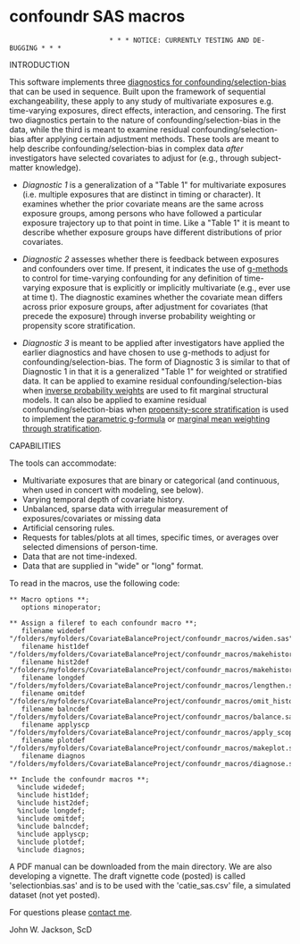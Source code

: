 # confoundr SAS macros

                             * * * NOTICE: CURRENTLY TESTING AND DE-BUGGING * * * 
  
INTRODUCTION

This software implements three [diagnostics for confounding/selection-bias](https://www.ncbi.nlm.nih.gov/pubmed/27479649) that can be used in sequence. Built upon the framework of sequential exchangeability, these apply to any study of multivariate exposures e.g. time-varying exposures, direct effects, interaction, and censoring. The first two diagnostics pertain to the nature of confounding/selection-bias in the data, while the third is meant to examine residual confounding/selection-bias after applying certain adjustment methods. These tools are meant to help describe confounding/selection-bias in complex data _after_ investigators have selected covariates to adjust for (e.g., through subject-matter knowledge).

+ *Diagnostic 1* is a generalization of a "Table 1" for multivariate exposures (i.e. multiple exposures that are distinct in timing or character). It examines whether the prior covariate means are the same across exposure groups, among persons who have followed a particular exposure trajectory up to that point in time. Like a "Table 1" it is meant to describe whether exposure groups have different distributions of prior covariates. 

+ *Diagnostic 2* assesses whether there is feedback between exposures and confounders over time. If present, it indicates the use of [g-methods](https://www.ncbi.nlm.nih.gov/pubmed/28039382) to control for time-varying confounding for any definition of time-varying exposure that is explicitly or implicitly multivariate (e.g., ever use at time t). The diagnostic examines whether the covariate mean differs across prior exposure groups, after adjustment for covariates (that precede the exposure) through inverse probability weighting or propensity score stratification.

+ *Diagnostic 3* is meant to be applied after investigators have applied the earlier diagnostics and have chosen to use g-methods to adjust for confounding/selection-bias. The form of Diagnostic 3 is similar to that of Diagnostic 1 in that it is a generalized "Table 1" for weighted or stratified data. It can be applied to examine residual confounding/selection-bias when [inverse probability weights](https://www.ncbi.nlm.nih.gov/pubmed/10955408) are used to fit marginal structural models. It can also be applied to examine residual confounding/selection-bias when [propensity-score stratification](https://www.ncbi.nlm.nih.gov/pubmed/19817741) is used to implement the [parametric g-formula](https://www.ncbi.nlm.nih.gov/pubmed/23533091) or [marginal mean weighting through stratification](https://www.ncbi.nlm.nih.gov/pubmed/21843003).

CAPABILITIES

The tools can accommodate:
* Multivariate exposures that are binary or categorical (and continuous, when used in concert with modeling, see below). 
* Varying temporal depth of covariate history.
* Unbalanced, sparse data with irregular measurement of exposures/covariates or missing data
* Artificial censoring rules.
* Requests for tables/plots at all times, specific times, or averages over selected dimensions of person-time.
* Data that are not time-indexed.
* Data that are supplied in "wide" or "long" format.

To read in the macros, use the following code:

```
** Macro options **;
   options minoperator;

** Assign a fileref to each confoundr macro **;
   filename widedef  "/folders/myfolders/CovariateBalanceProject/confoundr_macros/widen.sas";
   filename hist1def "/folders/myfolders/CovariateBalanceProject/confoundr_macros/makehistory_one.sas";
   filename hist2def "/folders/myfolders/CovariateBalanceProject/confoundr_macros/makehistory_two.sas";
   filename longdef  "/folders/myfolders/CovariateBalanceProject/confoundr_macros/lengthen.sas";
   filename omitdef  "/folders/myfolders/CovariateBalanceProject/confoundr_macros/omit_history.sas";
   filename balncdef "/folders/myfolders/CovariateBalanceProject/confoundr_macros/balance.sas";
   filename applyscp "/folders/myfolders/CovariateBalanceProject/confoundr_macros/apply_scope.sas";
   filename plotdef  "/folders/myfolders/CovariateBalanceProject/confoundr_macros/makeplot.sas";
   filename diagnos  "/folders/myfolders/CovariateBalanceProject/confoundr_macros/diagnose.sas";

** Include the confoundr macros **;
  %include widedef;
  %include hist1def;
  %include hist2def;
  %include longdef;
  %include omitdef;
  %include balncdef;
  %include applyscp;
  %include plotdef;
  %include diagnos;
```

A PDF manual can be downloaded from the main directory. We are also developing a vignette. The draft vignette code (posted) is called 'selectionbias.sas' and is to be used with the 'catie_sas.csv' file, a simulated dataset (not yet posted).

For questions please [contact me](https://www.jhsph.edu/faculty/directory/profile/3410/john-w-jackson).

John W. Jackson, ScD
